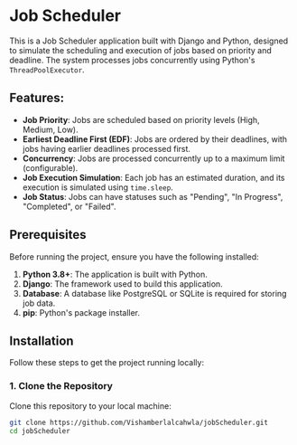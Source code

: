 # Job Scheduler

This is a Job Scheduler application built with Django and Python, designed to simulate the scheduling and execution of jobs based on priority and deadline. The system processes jobs concurrently using Python's `ThreadPoolExecutor`.

## Features:
- **Job Priority**: Jobs are scheduled based on priority levels (High, Medium, Low).
- **Earliest Deadline First (EDF)**: Jobs are ordered by their deadlines, with jobs having earlier deadlines processed first.
- **Concurrency**: Jobs are processed concurrently up to a maximum limit (configurable).
- **Job Execution Simulation**: Each job has an estimated duration, and its execution is simulated using `time.sleep`.
- **Job Status**: Jobs can have statuses such as "Pending", "In Progress", "Completed", or "Failed".

## Prerequisites

Before running the project, ensure you have the following installed:

1. **Python 3.8+**: The application is built with Python.
2. **Django**: The framework used to build this application.
3. **Database**: A database like PostgreSQL or SQLite is required for storing job data.
4. **pip**: Python's package installer.

## Installation

Follow these steps to get the project running locally:

### 1. Clone the Repository

Clone this repository to your local machine:

```bash
git clone https://github.com/Vishamberlalcahwla/jobScheduler.git
cd jobScheduler
